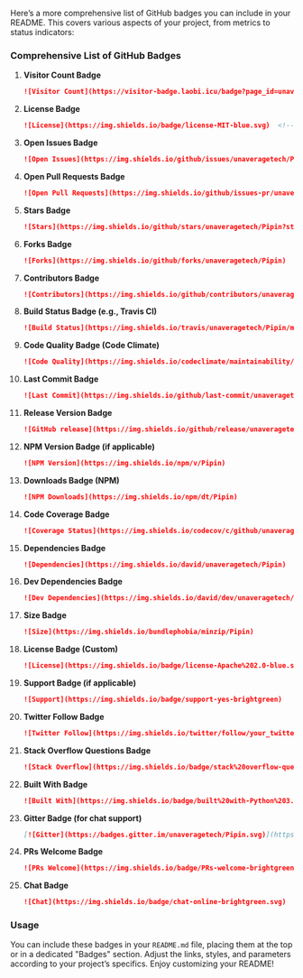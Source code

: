 Here’s a more comprehensive list of GitHub badges you can include in your README. This covers various aspects of your project, from metrics to status indicators:

### Comprehensive List of GitHub Badges

1. **Visitor Count Badge**
   ```markdown
   ![Visitor Count](https://visitor-badge.laobi.icu/badge?page_id=unaveragetech.Pipin)
   ```

2. **License Badge**
   ```markdown
   ![License](https://img.shields.io/badge/license-MIT-blue.svg)  <!-- Change 'MIT' to your license type -->
   ```

3. **Open Issues Badge**
   ```markdown
   ![Open Issues](https://img.shields.io/github/issues/unaveragetech/Pipin)
   ```

4. **Open Pull Requests Badge**
   ```markdown
   ![Open Pull Requests](https://img.shields.io/github/issues-pr/unaveragetech/Pipin)
   ```

5. **Stars Badge**
   ```markdown
   ![Stars](https://img.shields.io/github/stars/unaveragetech/Pipin?style=social)
   ```

6. **Forks Badge**
   ```markdown
   ![Forks](https://img.shields.io/github/forks/unaveragetech/Pipin)
   ```

7. **Contributors Badge**
   ```markdown
   ![Contributors](https://img.shields.io/github/contributors/unaveragetech/Pipin)
   ```

8. **Build Status Badge (e.g., Travis CI)**
   ```markdown
   ![Build Status](https://img.shields.io/travis/unaveragetech/Pipin/master.svg)  <!-- Adjust according to your CI service -->
   ```

9. **Code Quality Badge (Code Climate)**
   ```markdown
   ![Code Quality](https://img.shields.io/codeclimate/maintainability/unaveragetech/Pipin)
   ```

10. **Last Commit Badge**
    ```markdown
    ![Last Commit](https://img.shields.io/github/last-commit/unaveragetech/Pipin)
    ```

11. **Release Version Badge**
    ```markdown
    ![GitHub release](https://img.shields.io/github/release/unaveragetech/Pipin.svg)
    ```

12. **NPM Version Badge (if applicable)**
    ```markdown
    ![NPM Version](https://img.shields.io/npm/v/Pipin)
    ```

13. **Downloads Badge (NPM)**
    ```markdown
    ![NPM Downloads](https://img.shields.io/npm/dt/Pipin)
    ```

14. **Code Coverage Badge**
    ```markdown
    ![Coverage Status](https://img.shields.io/codecov/c/github/unaveragetech/Pipin)
    ```

15. **Dependencies Badge**
    ```markdown
    ![Dependencies](https://img.shields.io/david/unaveragetech/Pipin)
    ```

16. **Dev Dependencies Badge**
    ```markdown
    ![Dev Dependencies](https://img.shields.io/david/dev/unaveragetech/Pipin)
    ```

17. **Size Badge**
    ```markdown
    ![Size](https://img.shields.io/bundlephobia/minzip/Pipin)
    ```

18. **License Badge (Custom)**
    ```markdown
    ![License](https://img.shields.io/badge/license-Apache%202.0-blue.svg)  <!-- Change 'Apache 2.0' to your license type -->
    ```

19. **Support Badge (if applicable)**
    ```markdown
    ![Support](https://img.shields.io/badge/support-yes-brightgreen)
    ```

20. **Twitter Follow Badge**
    ```markdown
    ![Twitter Follow](https://img.shields.io/twitter/follow/your_twitter_handle.svg?style=social)
    ```

21. **Stack Overflow Questions Badge**
    ```markdown
    ![Stack Overflow](https://img.shields.io/badge/stack%20overflow-questions-orange.svg)
    ```

22. **Built With Badge**
    ```markdown
    ![Built With](https://img.shields.io/badge/built%20with-Python%203.8-blue)
    ```

23. **Gitter Badge (for chat support)**
    ```markdown
    [![Gitter](https://badges.gitter.im/unaveragetech/Pipin.svg)](https://gitter.im/unaveragetech/Pipin)
    ```

24. **PRs Welcome Badge**
    ```markdown
    ![PRs Welcome](https://img.shields.io/badge/PRs-welcome-brightgreen.svg)
    ```

25. **Chat Badge**
    ```markdown
    ![Chat](https://img.shields.io/badge/chat-online-brightgreen.svg)
    ```

### Usage

You can include these badges in your `README.md` file, placing them at the top or in a dedicated "Badges" section. Adjust the links, styles, and parameters according to your project’s specifics. Enjoy customizing your README!
